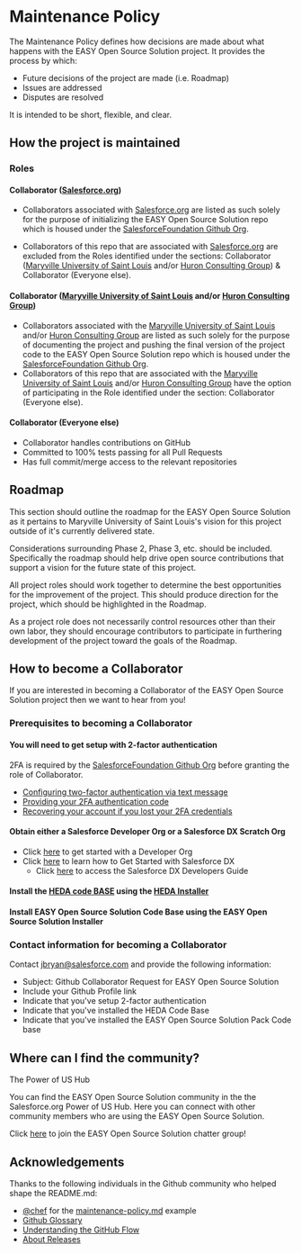 # Maintenance Policy

The Maintenance Policy defines how decisions are made about what happens with the EASY Open Source Solution project. It provides the process by which:

* Future decisions of the project are made (i.e. Roadmap)
* Issues are addressed
* Disputes are resolved

It is intended to be short, flexible, and clear.

## How the project is maintained

### Roles

#### Collaborator (<a href="http://salesforce.org/" target="_blank">Salesforce.org</a>)

* Collaborators associated with <a href="http://salesforce.org/" target="_blank">Salesforce.org</a> are listed as such solely for the purpose of initializing the EASY Open Source Solution repo which is housed under the <a href="https://github.com/SalesforceFoundation" target="_blank"> SalesforceFoundation Github Org</a>.

* Collaborators of this repo that are associated with <a href="http://salesforce.org/" target="_blank">Salesforce.org</a> are excluded from the Roles identified under the sections: Collaborator (<a href="http://www.maryville.edu/" target="_blank">Maryville University of Saint Louis</a> and/or <a href="http://www.huronconsultinggroup.com/" target="_blank">Huron Consulting Group</a>) & Collaborator (Everyone else).

#### Collaborator (<a href="http://www.maryville.edu/" target="_blank">Maryville University of Saint Louis</a> and/or <a href="http://www.huronconsultinggroup.com/" target="_blank">Huron Consulting Group</a>)

* Collaborators associated with the <a href="http://www.maryville.edu/" target="_blank">Maryville University of Saint Louis</a> and/or <a href="http://www.huronconsultinggroup.com/" target="_blank">Huron Consulting Group</a> are listed as such solely for the purpose of documenting the project and pushing the final version of the project code to the EASY Open Source Solution repo which is housed under the <a href="https://github.com/SalesforceFoundation" target="_blank"> SalesforceFoundation Github Org</a>.
* Collaborators of this repo that are associated with the <a href="http://www.maryville.edu/" target="_blank">Maryville University of Saint Louis</a> and/or <a href="http://www.huronconsultinggroup.com/" target="_blank">Huron Consulting Group</a> have the option of participating in the Role identified under the section: Collaborator (Everyone else).

#### Collaborator (Everyone else)

* Collaborator handles contributions on GitHub
* Committed to 100% tests passing for all Pull Requests
* Has full commit/merge access to the relevant repositories

## Roadmap

This section should outline the roadmap for the EASY Open Source Solution as it pertains to Maryville University of Saint Louis's vision for this project outside of it's currently delivered state.

Considerations surrounding Phase 2, Phase 3, etc. should be included. Specifically the roadmap should help drive open source contributions that support a vision for the future state of this project.

All project roles should work together to determine the best opportunities for the improvement of the project. This should produce direction for the project, which should be highlighted in the Roadmap.

As a project role does not necessarily control resources other than their own labor, they should encourage contributors to participate in furthering development of the project toward the goals of the Roadmap.

## How to become a Collaborator

If you are interested in becoming a Collaborator of the EASY Open Source Solution project then we want to hear from you!

### Prerequisites to becoming a Collaborator

#### You will need to get setup with 2-factor authentication

2FA is required by the <a href="https://github.com/SalesforceFoundation" target="_blank">SalesforceFoundation Github Org</a> before granting the role of Collaborator.

* <a href="https://help.github.com/articles/configuring-two-factor-authentication-via-text-message/" target="_blank">Configuring two-factor authentication via text message</a>
* <a href="https://help.github.com/articles/providing-your-2fa-authentication-code/" target="_blank">Providing your 2FA authentication code</a>
* <a href="https://help.github.com/articles/recovering-your-account-if-you-lost-your-2fa-credentials/" target="_blank">Recovering your account if you lost your 2FA credentials</a>

#### Obtain either a Salesforce Developer Org or a Salesforce DX Scratch Org

* Click <a href="https://developer.salesforce.com/signup" target="_blank">here</a> to get started with a Developer Org
* Click <a href="https://trailhead.salesforce.com/en/trails/sfdx_get_started">here</a> to learn how to Get Started with Salesforce DX
  * Click <a href="https://developer.salesforce.com/docs/atlas.en-us.sfdx_dev.meta/sfdx_dev/sfdx_dev_intro.htm">here</a> to access the Salesforce DX Developers Guide

#### Install the <a href="https://github.com/SalesforceFoundation/HEDAP" target="_blank">HEDA code BASE</a> using the <a href="https://mrbelvedere.salesforcefoundation.org/mpinstaller/hed" target="_blank"> HEDA Installer</a>

#### Install EASY Open Source Solution Code Base using the EASY Open Source Solution Installer

### Contact information for becoming a Collaborator

Contact jbryan@salesforce.com and provide the following information:

* Subject: Github Collaborator Request for EASY Open Source Solution
* Include your Github Profile link
* Indicate that you've setup 2-factor authentication
* Indicate that you've installed the HEDA Code Base
* Indicate that you've installed the EASY Open Source Solution Pack Code base

## Where can I find the community?

The Power of US Hub

You can find the EASY Open Source Solution community in the the Salesforce.org Power of US Hub. Here you can connect with other community members who are using the EASY Open Source Solution. 

Click <a href="https://powerofus.force.com/_ui/core/chatter/groups/GroupProfilePage?g=0F980000000PSPa" target="_blank">here</a> to join the EASY Open Source Solution chatter group!

## Acknowledgements

Thanks to the following individuals in the Github community who helped shape the README.md:

* <a href="https://github.com/chef" target="_blank">@chef</a> for the <a href="https://github.com/chef/chef-rfc/blob/master/rfc030-maintenance-policy.md" target="_blank"> maintenance-policy.md</a> example
* <a href="https://help.github.com/articles/github-glossary/" target="_blank">Github Glossary</a>
* <a href="https://guides.github.com/introduction/flow/" target="_blank">Understanding the GitHub Flow</a>
* <a href="https://help.github.com/articles/about-releases/" target="_blank">About Releases</a>

